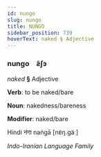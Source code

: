 ```yaml
---
id: nungo
slug: nungo
title: NUNGO
sidebar_position: 739
hoverText: naked § Adjective
---
```


### nungo&emsp;<span kind="abugida">ƨ̃ʃꜿ</span>

*naked* **§** Adjective

**Verb**: to be naked/bare

**Noun**: nakedness/bareness

**Modifier**: naked/bare

Hindi नंगा naṅgā [nɐ̃ŋ.ɡäː]

*Indo-Iranian Language Family*